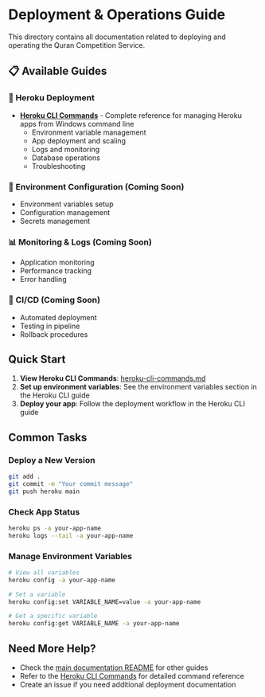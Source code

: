 # Deployment & Operations Guide

This directory contains all documentation related to deploying and operating the Quran Competition Service.

## 📋 Available Guides

### 🚀 Heroku Deployment
- **[Heroku CLI Commands](./heroku-cli-commands.md)** - Complete reference for managing Heroku apps from Windows command line
  - Environment variable management
  - App deployment and scaling
  - Logs and monitoring
  - Database operations
  - Troubleshooting

### 🔧 Environment Configuration (Coming Soon)
- Environment variables setup
- Configuration management
- Secrets management

### 📊 Monitoring & Logs (Coming Soon)
- Application monitoring
- Performance tracking
- Error handling

### 🔄 CI/CD (Coming Soon)
- Automated deployment
- Testing in pipeline
- Rollback procedures

## Quick Start

1. **View Heroku CLI Commands**: [heroku-cli-commands.md](./heroku-cli-commands.md)
2. **Set up environment variables**: See the environment variables section in the Heroku CLI guide
3. **Deploy your app**: Follow the deployment workflow in the Heroku CLI guide

## Common Tasks

### Deploy a New Version
```bash
git add .
git commit -m "Your commit message"
git push heroku main
```

### Check App Status
```bash
heroku ps -a your-app-name
heroku logs --tail -a your-app-name
```

### Manage Environment Variables
```bash
# View all variables
heroku config -a your-app-name

# Set a variable
heroku config:set VARIABLE_NAME=value -a your-app-name

# Get a specific variable
heroku config:get VARIABLE_NAME -a your-app-name
```

## Need More Help?

- Check the [main documentation README](../README.md) for other guides
- Refer to the [Heroku CLI Commands](./heroku-cli-commands.md) for detailed command reference
- Create an issue if you need additional deployment documentation 